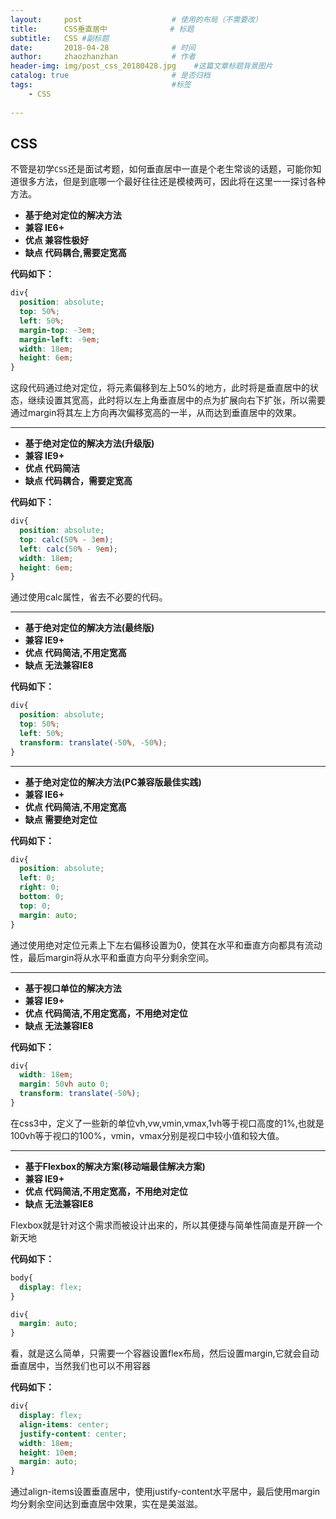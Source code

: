 ```yaml
---
layout:     post                    # 使用的布局（不需要改）
title:      CSS垂直居中              # 标题 
subtitle:   CSS #副标题
date:       2018-04-28              # 时间
author:     zhaozhanzhan            # 作者
header-img: img/post_css_20180428.jpg    #这篇文章标题背景图片
catalog: true                       # 是否归档
tags:                               #标签
    - CSS
    
---
```

## CSS
不管是初学`CSS`还是面试考题，如何垂直居中一直是个老生常谈的话题，可能你知道很多方法，但是到底哪一个最好往往还是模棱两可，因此将在这里一一探讨各种方法。

* **基于绝对定位的解决方法**
* **兼容 IE6+**
* **优点 兼容性极好**
* **缺点 代码耦合,需要定宽高**

**代码如下：**
```css
div{ 
  position: absolute; 
  top: 50%;
  left: 50%;
  margin-top: -3em;
  margin-left: -9em;
  width: 18em;
  height: 6em;
}
```

这段代码通过绝对定位，将元素偏移到左上50%的地方，此时将是垂直居中的状态，继续设置其宽高，此时将以左上角垂直居中的点为扩展向右下扩张，所以需要通过margin将其左上方向再次偏移宽高的一半，从而达到垂直居中的效果。

***

* **基于绝对定位的解决方法(升级版)**
* **兼容 IE9+**
* **优点 代码简洁**
* **缺点 代码耦合，需要定宽高**

**代码如下：**
```css
div{ 
  position: absolute;
  top: calc(50% - 3em);
  left: calc(50% - 9em);
  width: 18em;
  height: 6em;
}
```
通过使用calc属性，省去不必要的代码。

***

* **基于绝对定位的解决方法(最终版)**
* **兼容 IE9+**
* **优点 代码简洁,不用定宽高**
* **缺点 无法兼容IE8**

**代码如下：**
```css
div{ 
  position: absolute;
  top: 50%;
  left: 50%;
  transform: translate(-50%, -50%);
}
```
***

* **基于绝对定位的解决方法(PC兼容版最佳实践)**
* **兼容 IE6+**
* **优点 代码简洁,不用定宽高**
* **缺点 需要绝对定位**

**代码如下：**
```css
div{ 
  position: absolute;
  left: 0;
  right: 0;
  bottom: 0;
  top: 0;
  margin: auto;
}
```
通过使用绝对定位元素上下左右偏移设置为0，使其在水平和垂直方向都具有流动性，最后margin将从水平和垂直方向平分剩余空间。

***

* **基于视口单位的解决方法**
* **兼容 IE9+**
* **优点 代码简洁,不用定宽高，不用绝对定位**
* **缺点 无法兼容IE8**

**代码如下：**
```css
div{ 
  width: 18em;
  margin: 50vh auto 0;
  transform: translate(-50%);
}
```
在css3中，定义了一些新的单位vh,vw,vmin,vmax,1vh等于视口高度的1%,也就是100vh等于视口的100%，vmin，vmax分别是视口中较小值和较大值。

***

* **基于Flexbox的解决方案(移动端最佳解决方案)**
* **兼容 IE9+**
* **优点 代码简洁,不用定宽高，不用绝对定位**
* **缺点 无法兼容IE8**



Flexbox就是针对这个需求而被设计出来的，所以其便捷与简单性简直是开辟一个新天地

**代码如下：**

```css
body{
  display: flex;
}

div{
  margin: auto;
}
```

看，就是这么简单，只需要一个容器设置flex布局，然后设置margin,它就会自动垂直居中，当然我们也可以不用容器

**代码如下：**

```css
div{
  display: flex;
  align-items: center;
  justify-content: center;
  width: 18em;
  height: 10em;
  margin: auto;
}
```

通过align-items设置垂直居中，使用justify-content水平居中，最后使用margin均分剩余空间达到垂直居中效果，实在是美滋滋。
